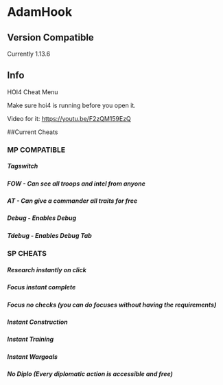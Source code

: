 # AdamHook

## Version Compatible
Currently 1.13.6

## Info
HOI4 Cheat Menu

Make sure hoi4 is running before you open it.

Video for it: https://youtu.be/F2zQM159EzQ

##Current Cheats

### MP COMPATIBLE
##### Tagswitch
##### FOW - Can see all troops and intel from anyone
##### AT - Can give a commander all traits for free
##### Debug - Enables Debug
##### Tdebug - Enables Debug Tab

### SP CHEATS
##### Research instantly on click
##### Focus instant complete
##### Focus no checks (you can do focuses without having the requirements)
##### Instant Construction
##### Instant Training
##### Instant Wargoals
##### No Diplo (Every diplomatic action is accessible and free)

